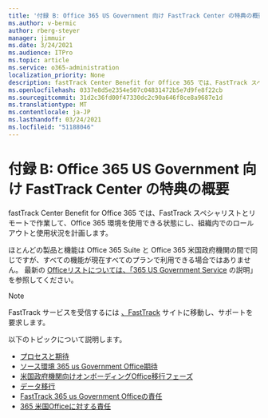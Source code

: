 ```yaml
---
title: '付録 B: Office 365 US Government 向け FastTrack Center の特典の概要'
ms.author: v-bermic
author: rberg-steyer
manager: jimmuir
ms.date: 3/24/2021
ms.audience: ITPro
ms.topic: article
ms.service: o365-administration
localization_priority: None
description: fastTrack Center Benefit for Office 365 では、FastTrack スペシャリストとリモートで作業して、Office 365 環境を使用できる状態にし、組織内でのロールアウトと使用状況を計画します。
ms.openlocfilehash: 0337e8d5e2354e507c04831472b5e7d9fe8f22cb
ms.sourcegitcommit: 31d2c36fd00f47330dc2c90a646f8ce8a9687e1d
ms.translationtype: MT
ms.contentlocale: ja-JP
ms.lasthandoff: 03/24/2021
ms.locfileid: "51188046"
---
```

# <a name="appendix-b---fasttrack-center-benefit-overview-for-office-365-us-government"></a>付録 B: Office 365 US Government 向け FastTrack Center の特典の概要

fastTrack Center Benefit for Office 365 では、FastTrack スペシャリストとリモートで作業して、Office 365 環境を使用できる状態にし、組織内でのロールアウトと使用状況を計画します。 
  
ほとんどの製品と機能は Office 365 Suite と Office 365 米国政府機関の間で同じですが、すべての機能が現在すべてのプランで利用できる場合ではありません。 最新の [Officeリストについては、「365 US Government Service](https://aka.ms/aboutgovcloud) の説明」を参照してください。

> [!NOTE]
> FastTrack サービスを受信するには [、FastTrack](https://go.microsoft.com/fwlink/?linkid=780698) サイトに移動し、サポートを要求します。  

以下のトピックについて説明します。
- [プロセスと期待](process-and-expectations.md) 
- [ソース環境 365 us Government Office期待](US-Gov-appendix-source-environment-expectations.md)   
- [米国政府機関向けオンボーディングOffice移行フェーズ](US-Gov-appendix-onboarding-and-migration.md)
- [データ移行](data-migration.md)    
- [FastTrack 365 us Government Officeの責任](US-Gov-appendix-fasttrack-responsibilities.md)   
- [365 米国Officeに対する責任](US-Gov-appendix-your-responsibilities.md)    

